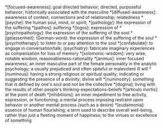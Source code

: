 <!-- <center>
??? warning "i'm kinda dumb, jk i'm very dumb"
</center> -->



*[focused-awareness]: goal directed behavior; directed, purposeful behavior; historically associated with the masculine
*[diffused-awareness]: awareness of context, connections and of relationship; relatedness
*[psyche]: the human soul, mind, or spirit;
*[pathology]: the expression of the suffering
*[pathos]: suffering
*[logos]: expression of 
*[psychopathology]: the expression of the suffering of the soul
*[gelassenheit]: (German-word): the expression of the suffering of the soul
*[psychotherapy]: to listen to or pay attention to the soul
*[confabulate]: to engage in conversation/talk; (psychiatry): fabricate imaginary experiences as compensation for loss of memory
*[solomonic-wisdom]: very wise, notable wisdom, reasonableness-rationality
*[animus]: inner focused awareness; an inner masculine part of the female personality in the analytic psychology; a usually prejudiced and often spiteful or malevolent ill will
*[numinous]: having a strong religious or spiritual quality; indicating or suggesting the presence of a divinity; divine will
*[numinosity]: something that is defined by one's soul and not be the collective
*[dogma]: living with the results of other people's thinking-expectations-beliefs
*[articulo mortis]: at the point of death
*[inhibitions]: an inner impediment to free activity, expression, or functioning; a mental process imposing restraint upon behavior or another mental process (such as a desire)
*[eudaimonia]: essence of human flourishing; a term used to describe overall well-being, rather than just a fleeting moment of happiness; to the virtues or excellence of something

